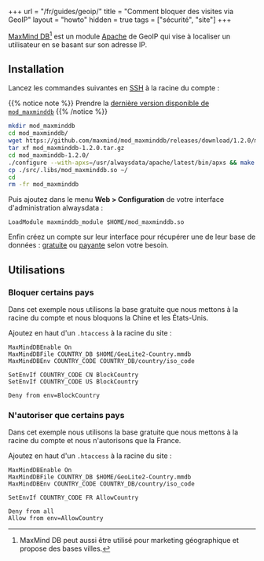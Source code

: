 +++
url = "/fr/guides/geoip/"
title = "Comment bloquer des visites via GeoIP"
layout = "howto"
hidden = true
tags = ["sécurité", "site"]
+++

[MaxMind DB](https://www.maxmind.com/en/geoip2-services-and-databases)[^1] est un module [Apache](sites/configure-apache) de GeoIP qui vise à localiser un utilisateur en se basant sur son adresse IP.

## Installation

Lancez les commandes suivantes en [SSH](remote-access/ssh) à la racine du compte :

{{% notice note %}}
Prendre la [dernière version disponible de `mod_maxminddb`](https://github.com/maxmind/mod_maxminddb)
{{% /notice %}}

```sh
mkdir mod_maxminddb
cd mod_maxminddb/
wget https://github.com/maxmind/mod_maxminddb/releases/download/1.2.0/mod_maxminddb-1.2.0.tar.gz
tar xf mod_maxminddb-1.2.0.tar.gz 
cd mod_maxminddb-1.2.0/
./configure --with-apxs=/usr/alwaysdata/apache/latest/bin/apxs && make
cp ./src/.libs/mod_maxminddb.so ~/
cd
rm -fr mod_maxminddb
```

Puis ajoutez dans le menu **Web > Configuration** de votre interface d'administration alwaysdata :

```
LoadModule maxminddb_module $HOME/mod_maxminddb.so
```

Enfin créez un compte sur leur interface pour récupérer une de leur base de données : [gratuite](https://dev.maxmind.com/geoip/geolite2-free-geolocation-data?lang=en) ou [payante](https://www.maxmind.com/en/geoip2-databases) selon votre besoin.

## Utilisations 

### Bloquer certains pays

Dans cet exemple nous utilisons la base gratuite que nous mettons à la racine du compte et nous bloquons la Chine et les États-Unis.

Ajoutez en haut d'un `.htaccess` à la racine du site :


```
MaxMindDBEnable On
MaxMindDBFile COUNTRY_DB $HOME/GeoLite2-Country.mmdb
MaxMindDBEnv COUNTRY_CODE COUNTRY_DB/country/iso_code

SetEnvIf COUNTRY_CODE CN BlockCountry
SetEnvIf COUNTRY_CODE US BlockCountry

Deny from env=BlockCountry
```

### N'autoriser que certains pays

Dans cet exemple nous utilisons la base gratuite que nous mettons à la racine du compte et nous n'autorisons que la France.

Ajoutez en haut d'un `.htaccess` à la racine du site :

```
MaxMindDBEnable On
MaxMindDBFile COUNTRY_DB $HOME/GeoLite2-Country.mmdb
MaxMindDBEnv COUNTRY_CODE COUNTRY_DB/country/iso_code

SetEnvIf COUNTRY_CODE FR AllowCountry

Deny from all
Allow from env=AllowCountry
```

[^1]: MaxMind DB peut aussi être utilisé pour marketing géographique et propose des bases villes.
